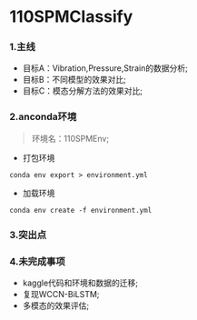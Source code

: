 # 110SPMClassify

### 1.主线
- 目标A：Vibration,Pressure,Strain的数据分析;
- 目标B：不同模型的效果对比;
- 目标C：模态分解方法的效果对比;


### 2.anconda环境

> 环境名：110SPMEnv;

- 打包环境

``conda env export > environment.yml``

- 加载环境

``conda env create -f environment.yml``

### 3.突出点

### 4.未完成事项
- kaggle代码和环境和数据的迁移;
- 复现WCCN-BiLSTM;
- 多模态的效果评估;
